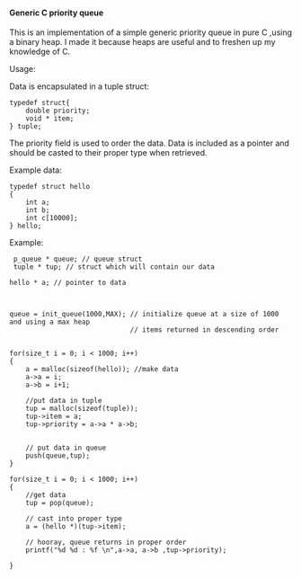 #### Generic C priority queue

This is an implementation of a simple generic priority queue in pure C ,using a binary heap. I made it because heaps are useful
and to freshen up my knowledge of C. 

Usage:

Data is encapsulated in a tuple struct:
```
typedef struct{
    double priority;
    void * item;
} tuple;

```

The priority field is used to order the data. Data is included as a pointer and should be casted to their proper type 
when retrieved.

Example data:
```
typedef struct hello
{
    int a;
    int b;
    int c[10000];
} hello;
```

Example:
```
 p_queue * queue; // queue struct
 tuple * tup; // struct which will contain our data
 
hello * a; // pointer to data



queue = init_queue(1000,MAX); // initialize queue at a size of 1000 and using a max heap
                              // items returned in descending order
                              
                              
for(size_t i = 0; i < 1000; i++)
{
    a = malloc(sizeof(hello)); //make data
    a->a = i;
    a->b = i+1;
    
    //put data in tuple
    tup = malloc(sizeof(tuple)); 
    tup->item = a;
    tup->priority = a->a * a->b;
    

    // put data in queue
    push(queue,tup);
}

for(size_t i = 0; i < 1000; i++)
{
    //get data 
    tup = pop(queue);

    // cast into proper type
    a = (hello *)(tup->item);
    
    // hooray, queue returns in proper order
    printf("%d %d : %f \n",a->a, a->b ,tup->priority);

}
```
